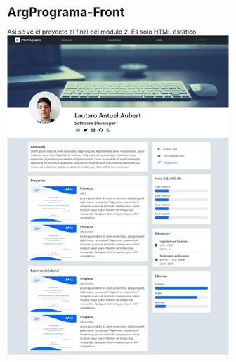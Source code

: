 # ArgPrograma-Front
Así se ve el proyecto al final del módulo 2. Es solo HTML estático
![](https://github.com/LauAubert/ArgPrograma-Front/blob/modulo-2/localhost_5500_index.html.png?raw=true)
